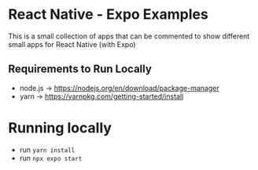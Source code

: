 # React Native - Expo Examples

This is a small collection of apps that can be commented to show different small apps for React Native (with Expo)

## Requirements to Run Locally

- node.js -> https://nodejs.org/en/download/package-manager
- yarn -> https://yarnpkg.com/getting-started/install

# Running locally

- run `yarn install`
- run `npx expo start`


